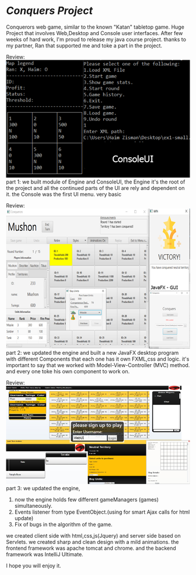 # ***Conquers Project***
Conquerors web game, similar to the known "Katan" tabletop game. Huge Project that involves Web,Desktop and Console user interfaces.
After few weeks of hard work, I'm proud to release my java course project. thanks to my partner, Ran that supported me and toke a part in the project.

Review: <br />
![Screenshot](https://github.com/Haimzis/ConquersProject/blob/master/Images/Console-image.png)
part 1: we built module of Engine and ConsoleUI, 
the Engine it's the root of the project and all the continued parts of the UI are rely and dependent on it. 
the Console was the first UI menu. very basic

Review:<br />
![Screenshot](https://github.com/Haimzis/ConquersProject/blob/master/Images/JFX-image.png)
part 2: we updated the engine and built a new JavaFX desktop program with different Components that each one has it own FXML,css and logic.
it's important to say that we worked with Model-View-Controller (MVC) method.
and every one toke his own component to work on. 

Review:<br />
![Screenshot](https://github.com/Haimzis/ConquersProject/blob/master/Images/Web-image.png)
part 3: we updated the engine, 
1. now the engine holds few different gameManagers (games) simultaneously.
2. Events listener from type EventObject.(using for smart Ajax calls for html update)
3. Fix of bugs in the algorithm of the game.

we created client side with html,css,js(Jquery) and server side based on Servlets.
we created sharp and clean design with a mild animations.
the frontend framework was apache tomcat and chrome.
and the backend framework was IntelliJ Ultimate.

I hope you will enjoy it.
